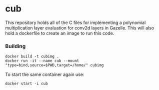 # cub

This repository holds all of the C files for implementing a polynomial multiplication layer evaluation for conv2d layers in Gazelle. 
This will also hold a dockerfile to create an image to run this code. 

### Building
```
docker build -t cubimg .
docker run -it --name cub --mount "type=bind,source=$PWD,target=/home/" cubimg
```

To start the same container again use:
```
docker start -i cub
```